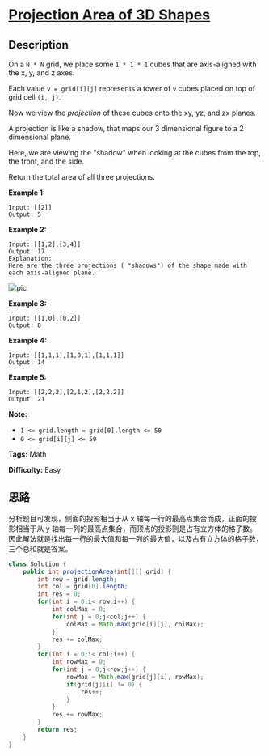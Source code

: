 # [Projection Area of 3D Shapes][title]

## Description

On a `N * N` grid, we place some `1 * 1 * 1` cubes that are axis-aligned with the x, y, and z axes.

Each value `v = grid[i][j]` represents a tower of `v` cubes placed on top of grid cell `(i, j)`.

Now we view the  _projection_  of these cubes onto the xy, yz, and zx planes.

A projection is like a shadow, that maps our 3 dimensional figure to a 2 dimensional plane.

Here, we are viewing the "shadow" when looking at the cubes from the top, the front, and the side.

Return the total area of all three projections.

**Example 1:**

```
Input: [[2]]
Output: 5
```

**Example 2:**

```
Input: [[1,2],[3,4]]
Output: 17
Explanation:
Here are the three projections ( "shadows") of the shape made with each axis-aligned plane.
```

![pic](https://s3-lc-upload.s3.amazonaws.com/uploads/2018/08/02/shadow.png)

**Example 3:**

```
Input: [[1,0],[0,2]]
Output: 8
```

**Example 4:**

```
Input: [[1,1,1],[1,0,1],[1,1,1]]
Output: 14
```

**Example 5:**

```
Input: [[2,2,2],[2,1,2],[2,2,2]]
Output: 21
```

**Note:**

* `1 <= grid.length = grid[0].length <= 50`
* `0 <= grid[i][j] <= 50`


**Tags:** Math

**Difficulty:** Easy

## 思路

分析题目可发现，侧面的投影相当于从 x 轴每一行的最高点集合而成，正面的投影相当于从 y 轴每一列的最高点集合，而顶点的投影则是占有立方体的格子数。因此解法就是找出每一行的最大值和每一列的最大值，以及占有立方体的格子数，三个总和就是答案。

``` java
class Solution {
    public int projectionArea(int[][] grid) {
        int row = grid.length;
        int col = grid[0].length;
        int res = 0;
        for(int i = 0;i< row;i++) {
            int colMax = 0;
            for(int j = 0;j<col;j++) {
                colMax = Math.max(grid[i][j], colMax);
            }
            res += colMax;
        }
        for(int i = 0;i< col;i++) {
            int rowMax = 0;
            for(int j = 0;j<row;j++) {
                rowMax = Math.max(grid[j][i], rowMax);
                if(grid[j][i] != 0) {
                    res++;
                }
            }
            res += rowMax;
        }
        return res;
    }
}
```

[title]: https://leetcode.com/problems/projection-area-of-3d-shapes
